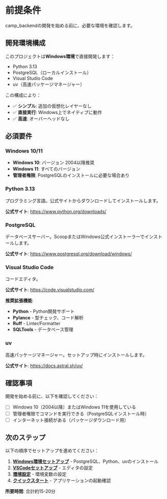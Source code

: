 # 前提条件

camp_backendの開発を始める前に、必要な環境を確認します。

## 開発環境構成

このプロジェクトは**Windows環境**で直接開発します：

- Python 3.13
- PostgreSQL（ローカルインストール）
- Visual Studio Code
- uv（高速パッケージマネージャー）

この構成により：

- ✅ **シンプル**: 追加の仮想化レイヤーなし
- ✅ **直接実行**: Windows上でネイティブに動作
- ✅ **高速**: オーバーヘッドなし

## 必須要件

### Windows 10/11

- **Windows 10**: バージョン 2004以降推奨
- **Windows 11**: すべてのバージョン
- **管理者権限**: PostgreSQLのインストールに必要な場合あり

### Python 3.13

プログラミング言語。公式サイトからダウンロードしてインストールします。

**公式サイト**: <https://www.python.org/downloads/>

### PostgreSQL

データベースサーバー。ScoopまたはWindows公式インストーラーでインストールします。

**公式サイト**: <https://www.postgresql.org/download/windows/>

### Visual Studio Code

コードエディタ。

**公式サイト**: <https://code.visualstudio.com/>

**推奨拡張機能**:

- **Python** - Python開発サポート
- **Pylance** - 型チェック、コード解析
- **Ruff** - Linter/Formatter
- **SQLTools** - データベース管理

### uv

高速パッケージマネージャー。セットアップ時にインストールします。

**公式サイト**: <https://docs.astral.sh/uv/>

## 確認事項

開発を始める前に、以下を確認してください：

- [ ] Windows 10（2004以降）またはWindows 11を使用している
- [ ] 管理者権限でコマンドを実行できる（PostgreSQLインストール時）
- [ ] インターネット接続がある（パッケージダウンロード用）

## 次のステップ

以下の順序でセットアップを進めてください：

1. **[Windows環境セットアップ](./02-windows-setup.md)** - PostgreSQL、Python、uvのインストール
2. **[VSCodeセットアップ](./03-vscode-setup.md)** - エディタの設定
3. **[環境設定](./04-environment-config.md)** - 環境変数の設定
4. **[クイックスタート](./05-quick-start.md)** - アプリケーションの起動確認

**所要時間**: 合計約15-20分
